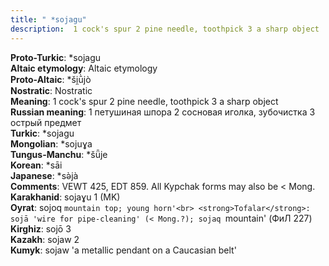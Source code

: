 ```yaml
---
title: " *sojagu"
description:  1 cock's spur 2 pine needle, toothpick 3 a sharp object
---
```


<strong>Proto-Turkic</strong>:  *sojagu<br>
<strong>Altaic etymology</strong>:  Altaic etymology<br>
<strong> Proto-Altaic</strong>:  *ši̯ū̀jò<br>
<strong>Nostratic</strong>:  Nostratic<br>
<strong>Meaning</strong>:  1 cock's spur 2 pine needle, toothpick 3 a sharp object<br>
<strong>Russian meaning</strong>:  1 петушиная шпора 2 сосновая иголка, зубочистка 3 острый предмет<br>
<strong>Turkic</strong>:  *sojagu<br>
<strong>Mongolian</strong>:  *sojuɣa<br>
<strong>Tungus-Manchu</strong>:  *šǖje<br>
<strong>Korean</strong>:  *sāi<br>
<strong>Japanese</strong>:  *sǝ̀jà<br>
<strong>Comments</strong>:  VEWT 425, EDT 859. All Kypchak forms may also be < Mong.<br>
<strong>Karakhanid</strong>:  sojaɣu 1 (MK)<br>
<strong>Oyrat</strong>:  sojoq `mountain top; young horn'<br>
<strong>Tofalar</strong>:  sojā 'wire for pipe-cleaning' (< Mong.?); sojaq `mountain' (ФиЛ 227)<br>
<strong>Kirghiz</strong>:  sojō 3<br>
<strong>Kazakh</strong>:  sojaw 2<br>
<strong>Kumyk</strong>:  sojaw 'a metallic pendant on a Caucasian belt'<br>


